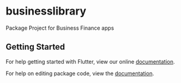 # businesslibrary

Package Project for  Business Finance apps

## Getting Started

For help getting started with Flutter, view our online [documentation](https://flutter.io/).

For help on editing package code, view the [documentation](https://flutter.io/developing-packages/).
